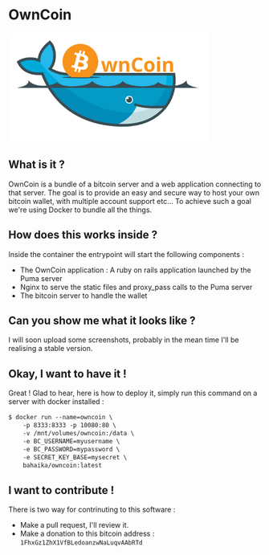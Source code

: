 # OwnCoin

![logo](https://raw.githubusercontent.com/HipsterWhale/ownCoin/master/app/assets/images/owncoin_little.png)

## What is it ?

OwnCoin is a bundle of a bitcoin server and a web application connecting to that server. The goal is to provide an easy and secure way to host your own bitcoin wallet, with multiple account support etc... To achieve such a goal we're using Docker to bundle all the things.

## How does this works inside ?

Inside the container the entrypoint will start the following components :
 - The OwnCoin application : A ruby on rails application launched by the Puma server
 - Nginx to serve the static files and proxy_pass calls to the Puma server
 - The bitcoin server to handle the wallet

## Can you show me what it looks like ?

I will soon upload some screenshots, probably in the mean time I'll be realising a stable version.

## Okay, I want to have it !

Great ! Glad to hear, here is how to deploy it, simply run this command on a server with docker installed :

```
$ docker run --name=owncoin \
    -p 8333:8333 -p 10080:80 \
    -v /mnt/volumes/owncoin:/data \
    -e BC_USERNAME=myusername \
    -e BC_PASSWORD=mypassword \
    -e SECRET_KEY_BASE=mysecret \
    bahaika/owncoin:latest
```

## I want to contribute !

There is two way for contrinuting to this software :

 - Make a pull request, I'll review it.
 - Make a donation to this bitcoin address : `1FhxGz1ZhX1VfBLedoanzwNaLuqvAAbRTd`

